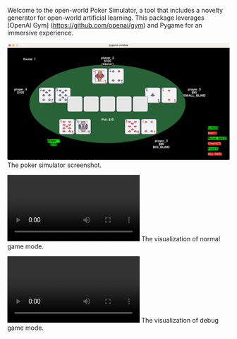 Welcome to the open-world Poker Simulator, a tool that includes a novelty generator for open-world artificial learning. This package leverages [OpenAI Gym] (https://github.com/openai/gym) and Pygame for an immersive experience.

![alt text](./poker.png)
The poker simulator screenshot.

![](./videos/normal.mov)
The visualization of normal game mode.

![](./videos/debug_mode.mov)
The visualization of debug game mode.
